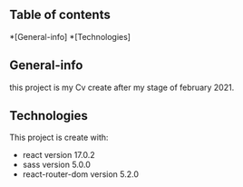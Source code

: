 ## Table of contents
*[General-info]
*[Technologies]

## General-info
  this project is my Cv create after my stage of february 2021.

## Technologies

This project is create with:
* react version 17.0.2   
* sass version 5.0.0
* react-router-dom version 5.2.0